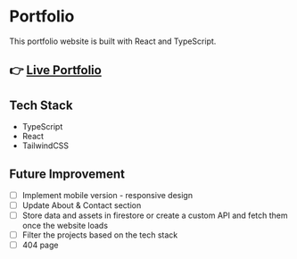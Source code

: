 # Portfolio

This portfolio website is built with React and TypeScript.

## 👉 [Live Portfolio](https://jungah.netlify.app/)

## Tech Stack

- TypeScript
- React
- TailwindCSS

## Future Improvement

- [ ] Implement mobile version - responsive design
- [ ] Update About & Contact section
- [ ] Store data and assets in firestore or create a custom API and fetch them once the website loads
- [ ] Filter the projects based on the tech stack
- [ ] 404 page
